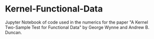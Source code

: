 # Kernel-Functional-Data
Jupyter Notebook of code used in the numerics for the paper "A Kernel Two-Sample Test for Functional Data" by George Wynne and Andrew B. Duncan.
